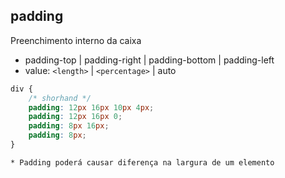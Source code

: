 ## padding

Preenchimento interno da caixa

- padding-top | padding-right | padding-bottom | padding-left
- value: `<length>` | `<percentage>` | auto

```css
div {
    /* shorhand */
    padding: 12px 16px 10px 4px;
    padding: 12px 16px 0;
    padding: 8px 16px;
    padding: 8px;
}
```

    * Padding poderá causar diferença na largura de um elemento